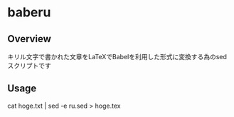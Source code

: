 # baberu
## Overview
キリル文字で書かれた文章をLaTeXでBabelを利用した形式に変換する為のsedスクリプトです
## Usage
cat hoge.txt | sed -e ru.sed > hoge.tex
